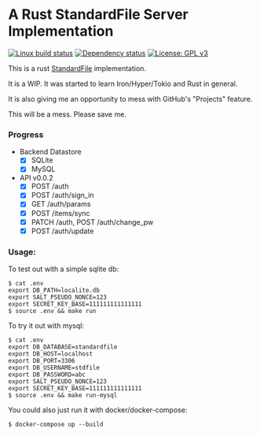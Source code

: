 # A Rust StandardFile Server Implementation

[![Linux build status](https://travis-ci.org/dstar4138/standardfile.svg?branch=master)](https://travis-ci.org/dstar4138/standardfile)
[![Dependency status](https://deps.rs/repo/github/dstar4138/standardfile/status.svg)](https://deps.rs/repo/github/dstar4138/standardfile)
[![License: GPL v3](https://img.shields.io/badge/License-GPL%20v3-blue.svg)](https://www.gnu.org/licenses/gpl-3.0)

This is a rust [StandardFile](https://standardfile.org/#api) implementation.

It is a WIP. It was started to learn Iron/Hyper/Tokio and Rust in general. 

It is also giving me an opportunity to mess with GitHub's "Projects" feature.

This will be a mess. Please save me.

### Progress

- Backend Datastore
  - [X] SQLite
  - [X] MySQL 
- API v0.0.2
  - [X] POST /auth
  - [X] POST /auth/sign_in
  - [X] GET /auth/params
  - [X] POST /items/sync
  - [X] PATCH /auth, POST /auth/change_pw
  - [X] POST /auth/update

### Usage:

To test out with a simple sqlite db:

```
$ cat .env
export DB_PATH=localite.db
export SALT_PSEUDO_NONCE=123
export SECRET_KEY_BASE=111111111111111
$ source .env && make run
```

To try it out with mysql:

```
$ cat .env
export DB_DATABASE=standardfile
export DB_HOST=localhost
export DB_PORT=3306
export DB_USERNAME=stdfile
export DB_PASSWORD=abc
export SALT_PSEUDO_NONCE=123
export SECRET_KEY_BASE=111111111111111
$ source .env && make run-mysql
```
You could also just run it with docker/docker-compose:

```
$ docker-compose up --build
```
